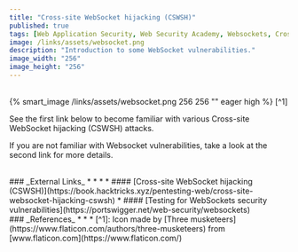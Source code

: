 ```yaml
---
title: "Cross-site WebSocket hijacking (CSWSH)"
published: true
tags: [Web Application Security, Web Security Academy, Websockets, Cross-Site Request Forgery, CSRF]
image: /links/assets/websocket.png
description: "Introduction to some WebSocket vulnerabilities."
image_width: "256"
image_height: "256"
---
```


<br>
{% smart_image /links/assets/websocket.png 256 256 "" eager high %}
[^1]
<br>

See the first link below to become familiar with various Cross-site WebSocket hijacking (CSWSH) attacks.

If you are not familiar with Websocket vulnerabilities, take a look at the second link for more details.

<br>
### _External Links_
* * *
* #### [Cross-site WebSocket hijacking (CSWSH)](https://book.hacktricks.xyz/pentesting-web/cross-site-websocket-hijacking-cswsh)
* #### [Testing for WebSockets security vulnerabilities](https://portswigger.net/web-security/websockets)

<br>
### _References_
* * *
[^1]: Icon made by [Three musketeers](https://www.flaticon.com/authors/three-musketeers) from [www.flaticon.com](https://www.flaticon.com/)


